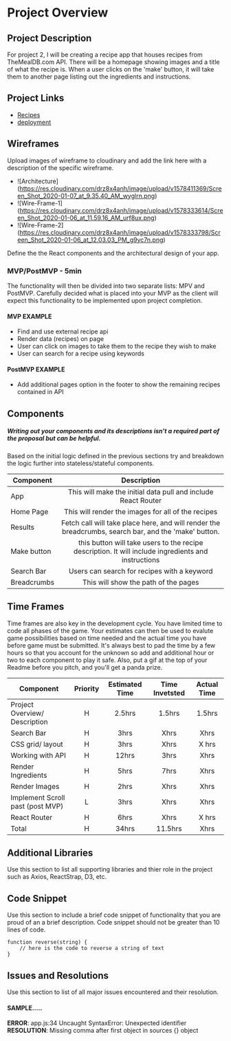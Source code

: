 # Project Overview


## Project Description

For project 2, I will be creating a recipe app that houses recipes from TheMealDB.com API. There will be a homepage showing images and a title of what the recipe is. When a user clicks on the 'make' button, it will take them to another page listing out the ingredients and instructions. 

## Project Links

- [Recipes](https://ngumina17.github.io/project2)
- [deployment]()

## Wireframes

Upload images of wireframe to cloudinary and add the link here with a description of the specific wireframe.

- ![Architecture] (https://res.cloudinary.com/drz8x4anh/image/upload/v1578411369/Screen_Shot_2020-01-07_at_9.35.40_AM_wyglrn.png)
- ![Wire-Frame-1] (https://res.cloudinary.com/drz8x4anh/image/upload/v1578333614/Screen_Shot_2020-01-06_at_11.59.16_AM_urf8ux.png)
- ![Wire-Frame-2] (https://res.cloudinary.com/drz8x4anh/image/upload/v1578333798/Screen_Shot_2020-01-06_at_12.03.03_PM_g9yc7n.png)




Define the the React components and the architectural design of your app.

### MVP/PostMVP - 5min

The functionality will then be divided into two separate lists: MPV and PostMVP.  Carefully decided what is placed into your MVP as the client will expect this functionality to be implemented upon project completion.  

#### MVP EXAMPLE
- Find and use external recipe api 
- Render data (recipes) on page 
- User can click on images to take them to the recipe they wish to make
- User can search for a recipe using keywords

#### PostMVP EXAMPLE

- Add additional pages option in the footer to show the remaining recipes contained in API 

## Components
##### Writing out your components and its descriptions isn't a required part of the proposal but can be helpful.

Based on the initial logic defined in the previous sections try and breakdown the logic further into stateless/stateful components. 

| Component | Description | 
| --- | :---: |  
| App | This will make the initial data pull and include React Router| 
| Home Page | This will render the images for all of the recipes  | 
| Results | Fetch call will take place here, and will render the breadcrumbs, search bar, and the 'make' button. | 
| Make button| this button will take users to the recipe description. It will include ingredients and instructions |
| Search Bar | Users can search for recipes with a keyword |
| Breadcrumbs| This will show the path of the pages |



## Time Frames

Time frames are also key in the development cycle.  You have limited time to code all phases of the game.  Your estimates can then be used to evalute game possibilities based on time needed and the actual time you have before game must be submitted. It's always best to pad the time by a few hours so that you account for the unknown so add and additional hour or two to each component to play it safe. Also, put a gif at the top of your Readme before you pitch, and you'll get a panda prize.

| Component | Priority | Estimated Time | Time Invetsted | Actual Time |
| --- | :---: |  :---: | :---: | :---: |
| Project Overview/ Description | H | 2.5hrs | 1.5hrs | 1.5hrs|
| Search Bar | H | 3hrs| Xhrs | Xhrs |
| CSS grid/ layout | H | 3hrs | Xhrs | X hrs|
| Working with API | H | 12hrs| 3hrs | Xhrs |
| Render Ingredients | H | 5hrs| 7hrs | Xhrs |
| Render Images | H | 2hrs| Xhrs | Xhrs|
| Implement Scroll past (post MVP) | L | 3hrs | Xhrs| Xhrs|
| React Router | H | 6hrs | Xhrs | X hrs|
| Total | H | 34hrs| 11.5hrs | Xhrs |

## Additional Libraries
 Use this section to list all supporting libraries and thier role in the project such as Axios, ReactStrap, D3, etc. 

## Code Snippet

Use this section to include a brief code snippet of functionality that you are proud of an a brief description.  Code snippet should not be greater than 10 lines of code. 

```
function reverse(string) {
	// here is the code to reverse a string of text
}
```

## Issues and Resolutions
 Use this section to list of all major issues encountered and their resolution.

#### SAMPLE.....
**ERROR**: app.js:34 Uncaught SyntaxError: Unexpected identifier                                
**RESOLUTION**: Missing comma after first object in sources {} object